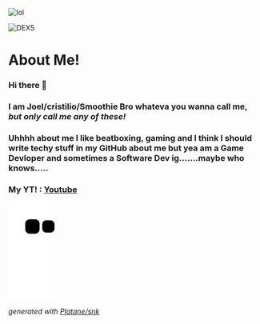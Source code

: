 ![lol](https://camo.githubusercontent.com/bbae65b6de4a3ba26fbeaf00e347900385400dcd092e8b4e0f795853d24a24e3/68747470733a2f2f696d672e736869656c64732e696f2f62616467652f632532332d2532333233393132302e7376673f7374796c653d666f722d7468652d6261646765266c6f676f3d632d7368617270266c6f676f436f6c6f723d7768697465)

![DEX5](https://user-images.githubusercontent.com/69787251/131615191-0ae2a5d4-2db4-4702-9558-d43c68b84a83.gif)

# About Me!
### Hi there 👋
### I am Joel/cristilio/Smoothie Bro whateva you wanna call me, *but only call me any of these!*
### Uhhhh about me I like beatboxing, gaming and I think I should write techy stuff in my GitHub about me but yea am a Game Devloper and sometimes a Software Dev ig.......maybe who knows.....

### My YT! : [Youtube](https://www.youtube.com/channel/UCAoCH_u4SzEscO8PR-gQmYA)

![github contribution grid snake animation](https://raw.githubusercontent.com/cristilio/cristilio/output/github-contribution-grid-snake.svg)

_generated with [Platane/snk](https://github.com/Platane/snk)_



